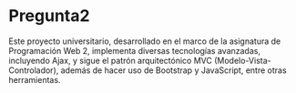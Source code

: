 # Pregunta2
Este proyecto universitario, desarrollado en el marco de la asignatura de Programación Web 2, implementa diversas tecnologías avanzadas, incluyendo Ajax, y sigue el patrón arquitectónico MVC (Modelo-Vista-Controlador), además de hacer uso de Bootstrap y JavaScript, entre otras herramientas.

